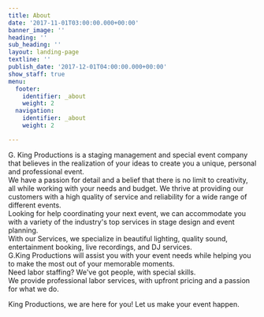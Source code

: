 ```yaml
---
title: About
date: '2017-11-01T03:00:00.000+00:00'
banner_image: ''
heading: ''
sub_heading: ''
layout: landing-page
textline: ''
publish_date: '2017-12-01T04:00:00.000+00:00'
show_staff: true
menu:
  footer:
    identifier: _about
    weight: 2
  navigation:
    identifier: _about
    weight: 2

---
```

G. King Productions is a staging management and special event company that believes in the realization of your ideas to create you a unique, personal and professional event.  
We have a passion for detail and a belief that there is no limit to creativity, all while working with your needs and budget. We thrive at providing our customers with a high quality of service and reliability for a wide range of different events.  
Looking for help coordinating your next event, we can accommodate you with a variety of the industry's top services in stage design and event planning.  
With our Services, we specialize in beautiful lighting, quality sound, entertainment booking, live recordings, and DJ services.  
G.King Productions will assist you with your event needs while helping you to make the most out of your memorable moments.  
Need labor staffing? We've got people, with special skills.  
We provide professional labor services, with upfront pricing and a passion for what we do.

King Productions, we are here for you! Let us make your event happen.